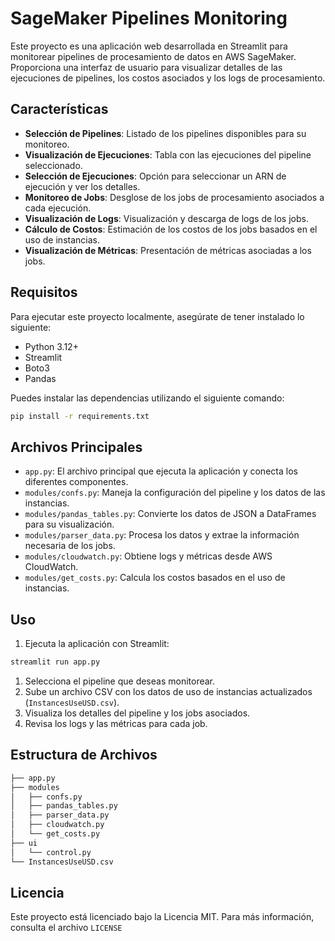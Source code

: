 # SageMaker Pipelines Monitoring

Este proyecto es una aplicación web desarrollada en Streamlit para monitorear pipelines de procesamiento de datos en AWS SageMaker. Proporciona una interfaz de usuario para visualizar detalles de las ejecuciones de pipelines, los costos asociados y los logs de procesamiento.

## Características

- **Selección de Pipelines**: Listado de los pipelines disponibles para su monitoreo.
- **Visualización de Ejecuciones**: Tabla con las ejecuciones del pipeline seleccionado.
- **Selección de Ejecuciones**: Opción para seleccionar un ARN de ejecución y ver los detalles.
- **Monitoreo de Jobs**: Desglose de los jobs de procesamiento asociados a cada ejecución.
- **Visualización de Logs**: Visualización y descarga de logs de los jobs.
- **Cálculo de Costos**: Estimación de los costos de los jobs basados en el uso de instancias.
- **Visualización de Métricas**: Presentación de métricas asociadas a los jobs.

## Requisitos

Para ejecutar este proyecto localmente, asegúrate de tener instalado lo siguiente:

- Python 3.12+
- Streamlit
- Boto3
- Pandas

Puedes instalar las dependencias utilizando el siguiente comando:

```bash
pip install -r requirements.txt
```

## Archivos Principales

- `app.py`: El archivo principal que ejecuta la aplicación y conecta los diferentes componentes.
- `modules/confs.py`: Maneja la configuración del pipeline y los datos de las instancias.
- `modules/pandas_tables.py`: Convierte los datos de JSON a DataFrames para su visualización.
- `modules/parser_data.py`: Procesa los datos y extrae la información necesaria de los jobs.
- `modules/cloudwatch.py`: Obtiene logs y métricas desde AWS CloudWatch.
- `modules/get_costs.py`: Calcula los costos basados en el uso de instancias.

## Uso

1. Ejecuta la aplicación con Streamlit:

```bash
streamlit run app.py
```

1. Selecciona el pipeline que deseas monitorear.
2. Sube un archivo CSV con los datos de uso de instancias actualizados (`InstancesUseUSD.csv`).
3. Visualiza los detalles del pipeline y los jobs asociados.
4. Revisa los logs y las métricas para cada job.

## Estructura de Archivos

``` python
├── app.py
├── modules
│   ├── confs.py
│   ├── pandas_tables.py
│   ├── parser_data.py
│   ├── cloudwatch.py
│   └── get_costs.py
├── ui
│   └── control.py
└── InstancesUseUSD.csv
```

## Licencia

Este proyecto está licenciado bajo la Licencia MIT. Para más información, consulta el archivo `LICENSE`
